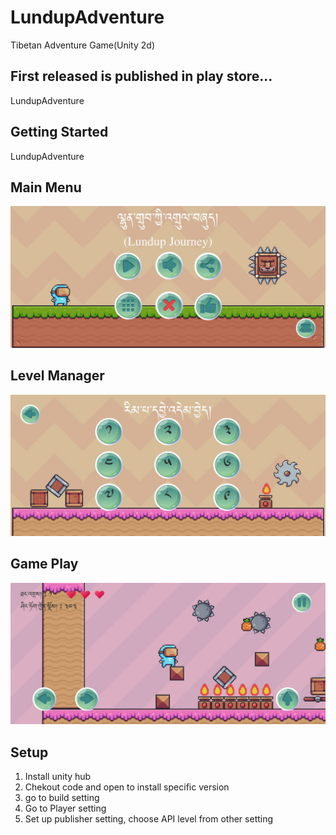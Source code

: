 # LundupAdventure
Tibetan Adventure Game(Unity 2d)

## First released is published in play store...   

LundupAdventure

## Getting Started

LundupAdventure   
## Main Menu

 <img src="https://github.com/CodingWithTashi/LundupAdventure/blob/master/demo/main.jpeg?raw=true"/>   
 
## Level Manager
 <img src="https://github.com/CodingWithTashi/LundupAdventure/blob/master/demo/level.jpeg?raw=true"/>   
 
## Game Play
 <img src="https://github.com/CodingWithTashi/LundupAdventure/blob/master/demo/game%20play.jpeg?raw=true"/> 

## Setup
1. Install unity hub
2. Chekout code and open to install specific version
3. go to build setting
4. Go to Player setting
5. Set up publisher setting, choose API level from other setting
   
 


